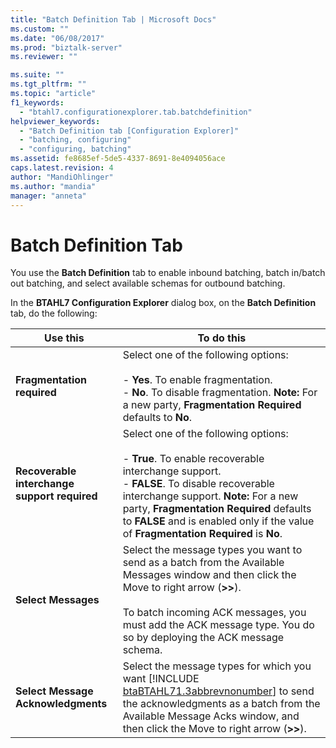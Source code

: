 ```yaml
---
title: "Batch Definition Tab | Microsoft Docs"
ms.custom: ""
ms.date: "06/08/2017"
ms.prod: "biztalk-server"
ms.reviewer: ""

ms.suite: ""
ms.tgt_pltfrm: ""
ms.topic: "article"
f1_keywords: 
  - "btahl7.configurationexplorer.tab.batchdefinition"
helpviewer_keywords: 
  - "Batch Definition tab [Configuration Explorer]"
  - "batching, configuring"
  - "configuring, batching"
ms.assetid: fe8685ef-5de5-4337-8691-8e4094056ace
caps.latest.revision: 4
author: "MandiOhlinger"
ms.author: "mandia"
manager: "anneta"
---
```

# Batch Definition Tab
You use the **Batch Definition** tab to enable inbound batching, batch in/batch out batching, and select available schemas for outbound batching.  

 In the **BTAHL7 Configuration Explorer** dialog box, on the **Batch Definition** tab, do the following:  


|                         Use this                          |                                                                                                                                                                                                         To do this                                                                                                                                                                                                          |
|-----------------------------------------------------------|-----------------------------------------------------------------------------------------------------------------------------------------------------------------------------------------------------------------------------------------------------------------------------------------------------------------------------------------------------------------------------------------------------------------------------|
|          <strong>Fragmentation required</strong>          |                                                                        Select one of the following options:<br /><br /> -   <strong>Yes</strong>. To enable fragmentation.<br />-   <strong>No</strong>. To disable fragmentation. <strong>Note:</strong>  For a new party, <strong>Fragmentation Required</strong> defaults to <strong>No</strong>.                                                                        |
| <strong>Recoverable interchange support required</strong> | Select one of the following options:<br /><br /> -   <strong>True</strong>. To enable recoverable interchange support.<br />-   <strong>FALSE</strong>. To disable recoverable interchange support. <strong>Note:</strong>  For a new party, <strong>Fragmentation Required</strong> defaults to <strong>FALSE</strong> and is enabled only if the value of <strong>Fragmentation Required</strong> is <strong>No</strong>. |
|             <strong>Select Messages</strong>              |                                                                     Select the message types you want to send as a batch from the Available Messages window and then click the Move to right arrow (<strong>>></strong>).<br /><br /> To batch incoming ACK messages, you must add the ACK message type. You do so by deploying the ACK message schema.                                                                     |
|      <strong>Select Message Acknowledgments</strong>      |                                                                      Select the message types for which you want [!INCLUDE [btaBTAHL71.3abbrevnonumber](../../includes/btabtahl71-3abbrevnonumber-md.md)] to send the acknowledgments as a batch from the Available Message Acks window, and then click the Move to right arrow (<strong>>></strong>).                                                                      |

